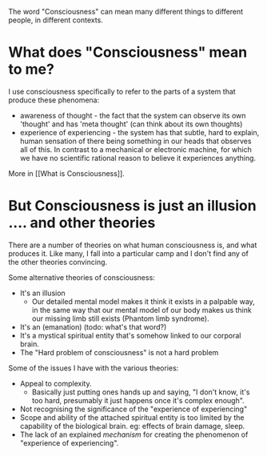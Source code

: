 The word "Consciousness" can mean many different things to different people, in different contexts.

# What does "Consciousness" mean to me?
I use consciousness specifically to refer to the parts of a system that produce these phenomena:
* awareness of thought - the fact that the system can observe its own 'thought' and has 'meta thought' (can think about its own thoughts)
* experience of experiencing - the system has that subtle, hard to explain, human sensation of there being something in our heads that observes all of this. In contrast to a mechanical or electronic machine, for which we have no scientific rational reason to believe it experiences anything.

More in [[What is Consciousness]].

# But Consciousness is just an illusion .... and other theories
There are a number of theories on what human consciousness is, and what produces it. Like many, I fall into a particular camp and I don't find any of the other theories convincing.

Some alternative theories of consciousness:
* It's an illusion
   * Our detailed mental model makes it think it exists in a palpable way, in the same way that our mental model of our body makes us think our missing limb still exists (Phantom limb syndrome).
* It's an (emanation)   (todo: what's that word?)
* It's a mystical spiritual entity that's somehow linked to our corporal brain.
* The "Hard problem of consciousness" is not a hard problem

Some of the issues I have with the various theories:
* Appeal to complexity.
   * Basically just putting ones hands up and saying, "I don't know, it's too hard, presumably it just happens once it's complex enough".
* Not recognising the significance of the "experience of experiencing"
* Scope and ability of the attached spiritual entity is too limited by the capability of the biological brain. eg: effects of brain damage, sleep.
* The lack of an explained _mechanism_ for creating the phenomenon of "experience of experiencing".